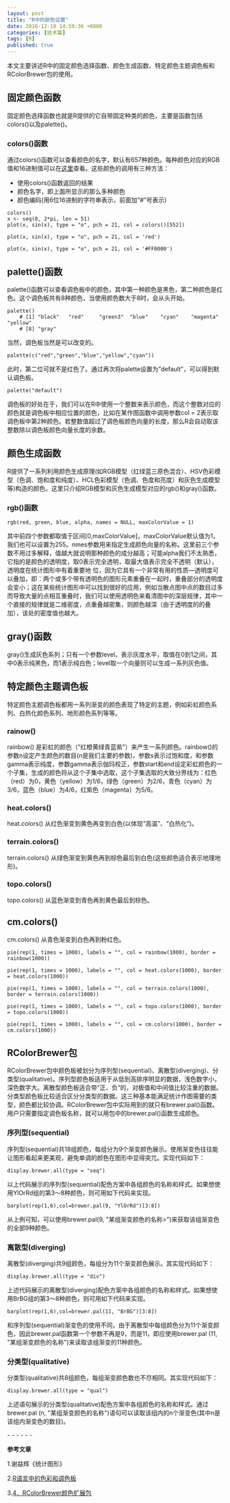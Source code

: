 ```yaml
---
layout: post
title: "R中的颜色设置"
date: 2016-12-18 14:59:36 +0800
categories: [技术篇]
tags: [R]
published: true
---
```

本文主要讲述R中的固定颜色选择函数、颜色生成函数、特定颜色主题调色板和RColorBrewer包的使用。

## 固定颜色函数

固定颜色选择函数也就是R提供的它自带固定种类的颜色，主要是函数包括colors()以及palette()。

### colors()函数

通过colors()函数可以查看颜色的名字，默认有657种颜色。每种颜色对应的RGB值和16进制值可以在[这里](https://xukuang.github.io/blog/images/rcolor.pdf)查看。这些颜色的调用有三种方法：

* 使用colors()函数返回的结果
* 颜色名字，即上面所显示的那么多种颜色
* 颜色编码(用6位16进制的字符串表示，前面加“#”号表示)

```
colors()
x <- seq(0, 2*pi, len = 51)
plot(x, sin(x), type = "o", pch = 21, col = colors()[552])

plot(x, sin(x), type = "o", pch = 21, col = 'red')

plot(x, sin(x), type = "o", pch = 21, col = '#FF0000')
```

## palette()函数

palette()函数可以查看调色板中的颜色，其中第一种颜色是黑色，第二种颜色是红色。这个调色板共有8种颜色，当使用颜色数大于8时，会从头开始。

```
palette()
	# [1] "black"   "red"     "green3"  "blue"    "cyan"    "magenta" "yellow" 
	# [8] "gray"
```

当然，调色板当然是可以改变的。

```
palette(c("red","green","blue","yellow","cyan"))
```

此时，第二位可就不是红色了。通过再次将palette设置为”default”，可以得到默认调色板。

```
palette("default")
```

调色板的好处在于，我们可以在R中使用一个整数来表示颜色，而这个整数对应的颜色就是调色板中相应位置的颜色，比如在某作图函数中调用参数col = 2表示取调色板中第2种颜色。若整数值超过了调色板颜色向量的长度，那么R会自动取该整数除以调色板颜色向量长度的余数。

## 颜色生成函数

R提供了一系列利用颜色生成原理(如RGB模型（红绿蓝三原色混合）、HSV色彩模型（色调、饱和度和纯度）、HCL色彩模型（色调、色度和亮度）和灰色生成模型等)构造的颜色。这里只介绍RGB模型和灰色生成模型对应的rgb()和gray()函数。

### rgb()函数

```
rgb(red, green, blue, alpha, names = NULL, maxColorValue = 1)
```

其中前四个参数都取值于区间[0,maxColorValue]，maxColorValue默认值为1，我们也可以设置为255。nmes参数用来指定生成颜色向量的名称。这里前三个参数不用过多解释，值越大就说明那种颜色的成分越高；可能alpha我们不太熟悉，它指的是颜色的透明度，取0表示完全透明，取最大值表示完全不透明（默认），透明度在统计图形中有着重要地
位，因为它具有一个非常有用的性质—透明度可以叠加，即：两个或多个带有透明色的图形元素重叠在一起时，重叠部分的透明度会变小；这在某些统计图形中可以找到很好的应用，例如当散点图中点的数目过多而导致大量的点相互重叠时，我们可以使用透明色来看清图中的深层规律，其中一个直接的规律就是二维密度，点重叠越密集，则颜色越深（由于透明度的的叠加），该处的密度值也越大。

## gray()函数

gray()生成灰色系列；只有一个参数level，表示灰度水平，取值在0到1之间，其中0表示纯黑色，而1表示纯白色；level取一个向量则可以生成一系列灰色值。

## 特定颜色主题调色板

特定颜色主题调色板都用一系列渐变的颜色表现了特定的主题，例如彩虹颜色系列、白热化颜色系列、地形颜色系列等等。
### rainow()

rainbow() 是彩虹的颜色（“红橙黄绿青蓝紫”）来产生一系列颜色。rainbow()的参数n设定产生颜色的数目(n是我们主要的参数)，参数s表示过饱和度，和参数gamma表示纯度，参数gamma表示伽玛校正，参数start和end设定彩虹颜色的一个子集，生成的颜色将从这个子集中选取，这个子集选取的大致分界线为：红色（red）为0，黄色（yellow）为1/6，绿色（green）为2/6，青色（cyan）为3/6，蓝色（blue）为4/6，红紫色（magenta）为5/6。

### heat.colors()

heat.colors() 从红色渐变到黄色再变到白色(以体现“高温”、“白热化”)。

### terrain.colors()
terrain.colors() 从绿色渐变到黄色再到棕色最后到白色(这些颜色适合表示地理地形)。

### topo.colors()

topo.colors() 从蓝色渐变到青色再到黄色最后到棕色。

## cm.colors() 

cm.colors() 从青色渐变到白色再到粉红色。

```
pie(rep(1, times = 1000), labels = "", col = rainbow(1000), border = rainbow(1000))

pie(rep(1, times = 1000), labels = "", col = heat.colors(1000), border = heat.colors(1000))

pie(rep(1, times = 1000), labels = "", col = terrain.colors(1000), border = terrain.colors(1000))

pie(rep(1, times = 1000), labels = "", col = topo.colors(1000), border = topo.colors(1000))

pie(rep(1, times = 1000), labels = "", col = cm.colors(1000), border = cm.colors(1000))
```

## RColorBrewer包

RColorBrewer包中颜色板被划分为序列型(sequential)、离散型(diverging)、分类型(qualitative)。序列型颜色板适用于从低到高排序明显的数据，浅色数字小，深色数字大。离散型颜色板适合带“正、负”的，对极值和中间值比较注重的数据。分类型颜色板比较适合区分分类型的数据。这三种基本能满足统计作图需要的类型，颜色都比较协调。RColorBrewer包中实际用到的就只有brewer.pal()函数。用户只需要指定调色板名称，就可以用包中的brewer.pal()函数生成颜色。

### 序列型(sequential)

序列型(sequential)共18组颜色，每组分为9个渐变颜色展示。使用渐变色往往能让图形看起来更美观，避免单调的颜色在图形中显得突兀。实现代码如下：

```
display.brewer.all(type = "seq")
```

以上代码展示的序列型(sequential)配色方案中各组颜色的名称和样式。如果想使用YlOrRd组的第3～8种颜色，则可用如下代码来实现。

```
barplot(rep(1,6),col=brewer.pal(9, "YlOrRd")[3:8])
```

从上例可知，可以使用brewer.pal(9, "某组渐变颜色的名称>")来获取该组渐变色的全部9种颜色。

### 离散型(diverging)

离散型(diverging)共9组颜色，每组分为11个渐变颜色展示。其实现代码如下：

````
display.brewer.all(type = "div")
````

上述代码展示的离散型(diverging)配色方案中各组颜色的名称和样式。如果想使用BrBG组的第3～8种颜色，则可用如下代码来实现。

```
barplot(rep(1,6),col=brewer.pal(11, "BrBG")[3:8])
```

和序列型(sequential)渐变色的使用不同，由于离散型中每组颜色分为11个渐变颜色，因此brewer.pal函数第一个参数不再是9，而是11，即应使用brewer.pal (11, "某组渐变颜色的名称")来读取该组渐变的11种颜色。

### 分类型(qualitative)

分类型(qualitative)共8组颜色，每组渐变颜色数也不尽相同。其实现代码如下：

```
display.brewer.all(type = "qual")
```

上述语句展示的分类型(qualitative)配色方案中各组颜色的名称和样式。通过brewer.pal (n, "某组渐变颜色的名称")语句可以读取该组内的n个渐变色(其中n是该组内渐变色的数目)。

\- - - - - -


**参考文章**

1.谢益辉《统计图形》

2.[R语言中的色彩和调色板](http://iccm.cc/colors-and-palettes-in-r-language/)

3.[4．RColorBrewer颜色扩展包](http://book.2cto.com/201408/45552.html)